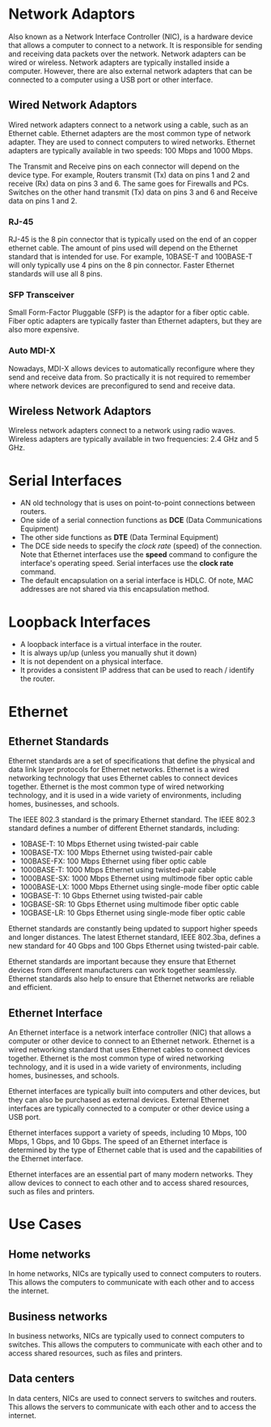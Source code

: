 # Network Adaptors
Also known as a Network Interface Controller (NIC), is a hardware device that allows a computer to connect to a network. It is responsible for sending and receiving data packets over the network. Network adapters can be wired or wireless. 
Network adapters are typically installed inside a computer. However, there are also external network adapters that can be connected to a computer using a USB port or other interface.

## Wired Network Adaptors
Wired network adapters connect to a network using a cable, such as an Ethernet cable. Ethernet adapters are the most common type of network adapter. They are used to connect computers to wired networks. Ethernet adapters are typically available in two speeds: 100 Mbps and 1000 Mbps.

The Transmit and Receive pins on each connector will depend on the device type. For example, Routers transmit (Tx) data on pins 1 and 2 and receive (Rx) data on pins 3 and 6. The same goes for Firewalls and PCs. Switches on the other hand transmit (Tx) data on pins 3 and 6 and Receive data on pins 1 and 2.

### RJ-45 
RJ-45 is the 8 pin connector that is typically used on the end of an copper ethernet cable. The amount of pins used will depend on the Ethernet standard that is intended for use. For example, 10BASE-T and 100BASE-T will only typically use 4 pins on the 8 pin connector. Faster Ethernet standards will use all 8 pins.

### SFP Transceiver
Small Form-Factor Pluggable (SFP) is the adaptor for a fiber optic cable. Fiber optic adapters are typically faster than Ethernet adapters, but they are also more expensive.

### Auto MDI-X 
Nowadays, MDI-X allows devices to automatically reconfigure where they send and receive data from. So practically it is not required to remember where network devices are preconfigured to send and receive data.

## Wireless Network Adaptors
Wireless network adapters connect to a network using radio waves. Wireless adapters are typically available in two frequencies: 2.4 GHz and 5 GHz.

# Serial Interfaces
- AN old technology that is uses on point-to-point connections between routers.
- One side of a serial connection functions as **DCE** (Data Communications Equipment)
- The other side functions as **DTE** (Data Terminal Equipment)
- The DCE side needs to specify the *clock rate* (speed) of the connection. Note that Ethernet interfaces use the **speed** command to configure the interface's operating speed. Serial interfaces use the **clock rate** command.
- The default encapsulation on a serial interface is HDLC. Of note, MAC addresses are not shared via this encapsulation method.

# Loopback Interfaces
- A loopback interface is a virtual interface in the router.
- It is always up/up (unless you manually shut it down)
- It is not dependent on a physical interface.
- It provides a consistent IP address that can be used to reach / identify the router.

# Ethernet

## Ethernet Standards

Ethernet standards are a set of specifications that define the physical and data link layer protocols for Ethernet networks. Ethernet is a wired networking technology that uses Ethernet cables to connect devices together. Ethernet is the most common type of wired networking technology, and it is used in a wide variety of environments, including homes, businesses, and schools.

The IEEE 802.3 standard is the primary Ethernet standard. The IEEE 802.3 standard defines a number of different Ethernet standards, including:

- 10BASE-T: 10 Mbps Ethernet using twisted-pair cable
- 100BASE-TX: 100 Mbps Ethernet using twisted-pair cable
- 100BASE-FX: 100 Mbps Ethernet using fiber optic cable
- 1000BASE-T: 1000 Mbps Ethernet using twisted-pair cable
- 1000BASE-SX: 1000 Mbps Ethernet using multimode fiber optic cable
- 1000BASE-LX: 1000 Mbps Ethernet using single-mode fiber optic cable
- 10GBASE-T: 10 Gbps Ethernet using twisted-pair cable
- 10GBASE-SR: 10 Gbps Ethernet using multimode fiber optic cable
- 10GBASE-LR: 10 Gbps Ethernet using single-mode fiber optic cable

Ethernet standards are constantly being updated to support higher speeds and longer distances. The latest Ethernet standard, IEEE 802.3ba, defines a new standard for 40 Gbps and 100 Gbps Ethernet using twisted-pair cable.

Ethernet standards are important because they ensure that Ethernet devices from different manufacturers can work together seamlessly. Ethernet standards also help to ensure that Ethernet networks are reliable and efficient.

## Ethernet Interface
An Ethernet interface is a network interface controller (NIC) that allows a computer or other device to connect to an Ethernet network. Ethernet is a wired networking standard that uses Ethernet cables to connect devices together. Ethernet is the most common type of wired networking technology, and it is used in a wide variety of environments, including homes, businesses, and schools.

Ethernet interfaces are typically built into computers and other devices, but they can also be purchased as external devices. External Ethernet interfaces are typically connected to a computer or other device using a USB port.

Ethernet interfaces support a variety of speeds, including 10 Mbps, 100 Mbps, 1 Gbps, and 10 Gbps. The speed of an Ethernet interface is determined by the type of Ethernet cable that is used and the capabilities of the Ethernet interface.

Ethernet interfaces are an essential part of many modern networks. They allow devices to connect to each other and to access shared resources, such as files and printers.


# Use Cases
## Home networks
In home networks, NICs are typically used to connect computers to routers. This allows the computers to communicate with each other and to access the internet.

## Business networks
In business networks, NICs are typically used to connect computers to switches. This allows the computers to communicate with each other and to access shared resources, such as files and printers.

## Data centers
In data centers, NICs are used to connect servers to switches and routers. This allows the servers to communicate with each other and to access the internet.
